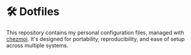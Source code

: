 # 🛠 Dotfiles

This repository contains my personal configuration files, managed with [chezmoi](https://www.chezmoi.io/). It's designed for portability, reproducibility, and ease of setup across multiple systems.
